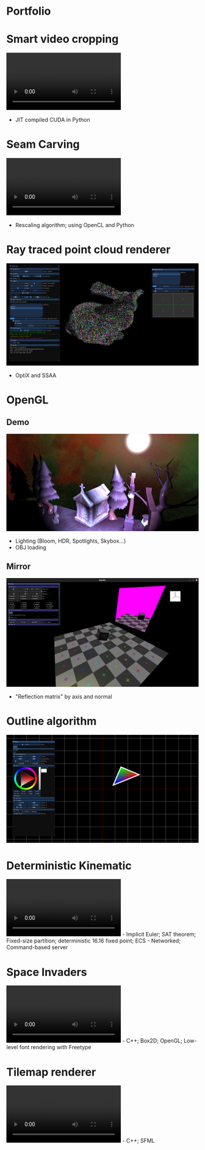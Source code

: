 # Portfolio

# Smart video cropping

<video controls>
    <source src="assets/auto_cropping.mp4" type="video/mp4">
    Sorry, your browser doesn't support embedded videos.
</video>

- JIT compiled CUDA in Python

# Seam Carving

<video controls class="seam-carving">
    <source src="assets/seam_carving.mp4" type="video/mp4">
    Sorry, your browser doesn't support embedded videos.
</video>

- Rescaling algorithm; using OpenCL and Python

# Ray traced point cloud renderer

![](assets/optix_points_cloud.png)

- OptiX and SSAA

# OpenGL

## Demo

![](assets/gl_demo.png)

- Lighting (Bloom, HDR, Spotlights, Skybox...)
- OBJ loading

## Mirror

![](assets/gl_mirror.png)

- "Reflection matrix" by axis and normal

# Outline algorithm

![](assets/outline_2D.png)

# Deterministic Kinematic

<video controls>
    <source src="assets/rts_kinematic.mp4" type="video/mp4">
    Sorry, your browser doesn't support embedded videos.
</video>
- Implicit Euler; SAT theorem; Fixed-size partition; deterministic 16.16 fixed point; ECS
- Networked; Command-based server

# Space Invaders

<video controls>
    <source src="assets/space_invaders.mp4" type="video/mp4">
    Sorry, your browser doesn't support embedded videos.
</video>
- C++; Box2D; OpenGL; Low-level font rendering with Freetype

# Tilemap renderer

<video controls>
    <source src="assets/tilemap_renderer.mp4" type="video/mp4">
    Sorry, your browser doesn't support embedded videos.
</video>
- C++; SFML
